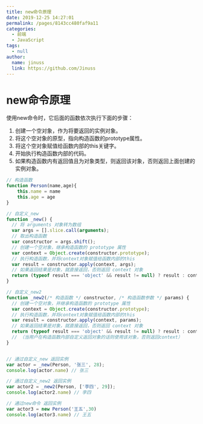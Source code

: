 ```yaml
---
title: new命令原理
date: 2019-12-25 14:27:01
permalink: /pages/8143cc480faf9a11
categories: 
  - 前端
  - JavaScript
tags: 
  - null
author: 
  name: jinuss
  link: https://github.com/Jinuss
---
```

# new命令原理

 使用new命令时，它后面的函数依次执行下面的步骤：

1. 创建一个空对象，作为将要返回的实例对象。
2. 将这个空对象的原型，指向构造函数的prototype属性。
3. 将这个空对象赋值给函数内部的this关键字。
4. 开始执行构造函数内部的代码。
5. 如果构造函数内有返回值且为对象类型，则返回该对象，否则返回上面创建的实例对象。

<!-- more -->

```js
// 构造函数
function Person(name,age){
    this.name = name
    this.age = age
}

// 自定义_new
function _new() {
  // 将 arguments 对象转为数组
  var args = [].slice.call(arguments);
  // 取出构造函数
  var constructor = args.shift();
  // 创建一个空对象，继承构造函数的 prototype 属性
  var context = Object.create(constructor.prototype);
  // 执行构造函数，并将context对象赋值给函数内部的this
  var result = constructor.apply(context, args);
  // 如果返回结果是对象，就直接返回，否则返回 context 对象
  return (typeof result === 'object' && result != null) ? result : context;
}

// 自定义_new2
function _new2(/* 构造函数 */ constructor, /* 构造函数参数 */ params) {
  // 创建一个空对象，并继承构造函数的 prototype 属性
  var context = Object.create(constructor.prototype);
  // 执行构造函数，并将context对象赋值给函数内部的this
  var result = constructor.apply(context, params);
  // 如果返回结果是对象，就直接返回，否则返回 context 对象
  return (typeof result === 'object' && result != null) ? result : context;
  // （当用户在构造函数内部自定义返回对象的话则使用该对象，否则返回context）
}


// 通过自定义_new 返回实例
var actor = _new(Person, '张三', 28);
console.log(actor.name) // 张三

// 通过自定义_new2 返回实例
var actor2 = _new2(Person, ['李四', 29]);
console.log(actor2.name) // 李四

// 通过new命令 返回实例
var actor3 = new Person('王五',30)
console.log(actor3.name) // 王五
```

